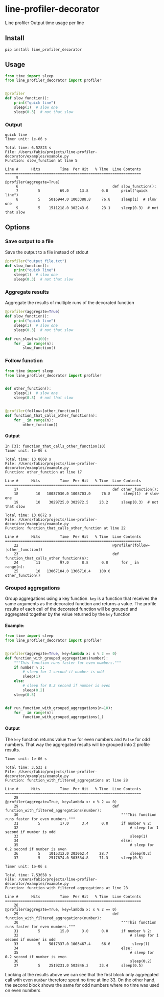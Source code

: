 # line-profiler-decorator
Line profiler Output time usage per line

## Install
```shell
pip install line_profiler_decorator
```

## Usage
```python
from time import sleep
from line_profiler_decorator import profiler


@profiler
def slow_function():
    print("quick line")
    sleep(1)  # slow one
    sleep(0.3)  # not that slow
```

### Output
```
quick line
Timer unit: 1e-06 s

Total time: 6.52823 s
File: /Users/fabio/projects/line-profiler-decorator/examples/example.py
Function: slow_function at line 5

Line #      Hits         Time  Per Hit   % Time  Line Contents
==============================================================
     5                                           @profiler(aggregate=True)
     6                                           def slow_function():
     7         5         69.0     13.8      0.0      print("quick line")
     8         5    5016944.0 1003388.8     76.8     sleep(1)  # slow one
     9         5    1511218.0 302243.6      23.1     sleep(0.3)  # not that slow

```

## Options

### Save output to a file
Save the output to a file instead of stdout
```python
@profiler("output_file.txt")
def slow_function():
    print("quick line")
    sleep(1)  # slow one
    sleep(0.3)  # not that slow
```

### Aggregate results
Aggregate the results of multiple runs of the decorated function
```python
@profiler(aggregate=True)
def slow_function():
    print("quick line")
    sleep(1)  # slow one
    sleep(0.3)  # not that slow

def run_slow(n=100):
    for _ in range(n):
        slow_function()
```

### Follow function
```python
from time import sleep
from line_profiler_decorator import profiler


def other_function():
    sleep(1)  # slow one
    sleep(0.3)  # not that slow


@profiler(follow=[other_function])
def function_that_calls_other_function(n):
    for _ in range(n):
        other_function()
```

#### Output
```
In [3]: function_that_calls_other_function(10)                                                                                                                                      
Timer unit: 1e-06 s

Total time: 13.0668 s
File: /Users/fabio/projects/line-profiler-decorator/examples/example.py
Function: other_function at line 17

Line #      Hits         Time  Per Hit   % Time  Line Contents
==============================================================
    17                                           def other_function():
    18        10   10037030.0 1003703.0     76.8      sleep(1)  # slow one
    19        10    3029725.0 302972.5     23.2      sleep(0.3)  # not that slow

Total time: 13.0672 s
File: /Users/fabio/projects/line-profiler-decorator/examples/example.py
Function: function_that_calls_other_function at line 22

Line #      Hits         Time  Per Hit   % Time  Line Contents
==============================================================
    22                                           @profiler(follow=[other_function])
    23                                           def function_that_calls_other_function(n):
    24        11         97.0      8.8      0.0      for _ in range(n):
    25        10   13067104.0 1306710.4    100.0          other_function()
```

### Grouped aggregations
Group aggregations using a key function.
`key` is a function that receives the same arguments as the decorated function and returns a value.
The profile results of each call of the decorated function will be grouped and aggregated together by the value returned by the `key` function

#### Example:
```python
from time import sleep
from line_profiler_decorator import profiler


@profiler(aggregate=True, key=lambda x: x % 2 == 0)
def function_with_grouped_aggregations(number):
    """This function runs faster for even numbers."""
    if number % 2:
        # sleep for 1 second if number is odd
        sleep(1)
    else:
        # sleep for 0.2 second if number is even
        sleep(0.2)
    sleep(0.5)


def run_function_with_grouped_aggregations(n=10):
    for _ in range(n):
        function_with_grouped_aggregations(_)
```
#### Output
The `key` function returns value `True` for even numbers and `False` for odd numbers.
That way the aggregated results will be grouped into 2 profile results.

```
Timer unit: 1e-06 s

Total time: 3.533 s
File: /Users/fabio/projects/line-profiler-decorator/examples/example.py
Function: function_with_filtered_aggregations at line 28

Line #      Hits         Time  Per Hit   % Time  Line Contents
==============================================================
    28                                           @profiler(aggregate=True, key=lambda x: x % 2 == 0)
    29                                           def function_with_filtered_aggregations(number):
    30                                               """This function runs faster for even numbers."""
    31         5         17.0      3.4      0.0      if number % 2:
    32                                                   # sleep for 1 second if number is odd
    33                                                   sleep(1)
    34                                               else:
    35                                                   # sleep for 0.2 second if number is even
    36         5    1015312.0 203062.4     28.7          sleep(0.2)
    37         5    2517674.0 503534.8     71.3      sleep(0.5)

Timer unit: 1e-06 s

Total time: 7.53658 s
File: /Users/fabio/projects/line-profiler-decorator/examples/example.py
Function: function_with_filtered_aggregations at line 28

Line #      Hits         Time  Per Hit   % Time  Line Contents
==============================================================
    28                                           @profiler(aggregate=True, key=lambda x: x % 2 == 0)
    29                                           def function_with_filtered_aggregations(number):
    30                                               """This function runs faster for even numbers."""
    31         5         15.0      3.0      0.0      if number % 2:
    32                                                   # sleep for 1 second if number is odd
    33         5    5017337.0 1003467.4     66.6          sleep(1)
    34                                               else:
    35                                                   # sleep for 0.2 second if number is even
    36                                                   sleep(0.2)
    37         5    2519231.0 503846.2     33.4      sleep(0.5)
```
Looking at the results above we can see that the first block only aggregated call with even `number`
therefore spent no time at line 33. On the other hand, the second block shows the same for odd numbers
where no time was used on even numbers.
